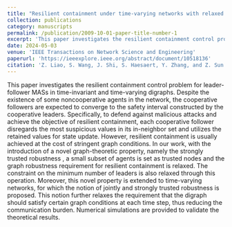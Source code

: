 ```yaml
---
title: "Resilient containment under time-varying networks with relaxed graph robustness"
collection: publications
category: manuscripts
permalink: /publication/2009-10-01-paper-title-number-1
excerpt: 'This paper investigates the resilient containment control problem for leader-follower multi-agent systems (MASs) in time-invariant and time-varying digraphs.'
date: 2024-05-03
venue: 'IEEE Transactions on Network Science and Engineering'
paperurl: 'https://ieeexplore.ieee.org/abstract/document/10518136'
citation: 'Z. Liao, S. Wang, J. Shi, S. Haesaert, Y. Zhang, and Z. Sun. (2024). &quot;Resilient containment under time-varying networks with relaxed graph robustness.&quot; <i>IEEE Transactions on Network Science and Engineering</i>. 11(5), 4093-4105.'
---
```


This paper investigates the resilient containment control problem for leader-follower MASs in time-invariant and time-varying digraphs. Despite the existence of some noncooperative agents in the network, the cooperative followers are expected to converge to the safety interval constructed by the cooperative leaders. Specifically, to defend against malicious attacks and achieve the objective of resilient containment, each cooperative follower disregards the most suspicious values in its in-neighbor set and utilizes the retained values for state update. However, resilient containment is usually achieved at the cost of stringent graph conditions. In our work, with the introduction of a novel graph-theoretic property, namely the strongly trusted robustness , a small subset of agents is set as trusted nodes and the graph robustness requirement for resilient containment is relaxed. The constraint on the minimum number of leaders is also relaxed through this operation. Moreover, this novel property is extended to time-varying networks, for which the notion of jointly and strongly trusted robustness is proposed. This notion further relaxes the requirement that the digraph should satisfy certain graph conditions at each time step, thus reducing the communication burden. Numerical simulations are provided to validate the theoretical results.
